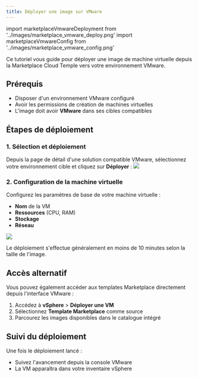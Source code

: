 ```yaml
---
title: Déployer une image sur VMware
---
```

import marketplaceVmwareDeployment from '../images/marketplace_vmware_deploy.png'
import marketplaceVmwareConfig from '../images/marketplace_vmware_config.png'

Ce tutoriel vous guide pour déployer une image de machine virtuelle depuis la Marketplace Cloud Temple vers votre environnement VMware.

## Prérequis

- Disposer d'un environnement VMware configuré
- Avoir les permissions de création de machines virtuelles
- L'image doit avoir **VMware** dans ses cibles compatibles

## Étapes de déploiement

### 1. Sélection et déploiement

Depuis la page de détail d'une solution compatible VMware, sélectionnez votre environnement cible et cliquez sur **Déployer** :
<img src={marketplaceVmwareDeployment} />

### 2. Configuration de la machine virtuelle

Configurez les paramètres de base de votre machine virtuelle :
- **Nom** de la VM
- **Ressources** (CPU, RAM)
- **Stockage**
- **Réseau**

<img src={marketplaceVmwareConfig} />

Le déploiement s'effectue généralement en moins de 10 minutes selon la taille de l'image.

## Accès alternatif

Vous pouvez également accéder aux templates Marketplace directement depuis l'interface VMware :

1. Accédez à **vSphere** > **Déployer une VM**
2. Sélectionnez **Template Marketplace** comme source
3. Parcourez les images disponibles dans le catalogue intégré

## Suivi du déploiement

Une fois le déploiement lancé :
- Suivez l'avancement depuis la console VMware
- La VM apparaîtra dans votre inventaire vSphere
